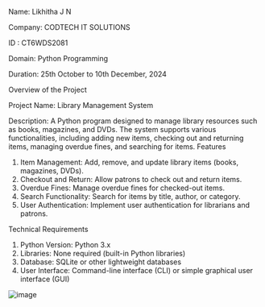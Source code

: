 Name: Likhitha J N

Company: CODTECH IT SOLUTIONS

ID : CT6WDS2081

Domain: Python Programming

Duration: 25th October to 10th December, 2024

Overview of the Project

Project Name: Library Management System

Description:
A Python program designed to manage library resources such as books, magazines, and DVDs. The system supports various functionalities, including adding new items, checking out and returning items, managing overdue fines, and searching for items.
Features

1. Item Management: Add, remove, and update library items (books, magazines, DVDs).
2. Checkout and Return: Allow patrons to check out and return items.
3. Overdue Fines: Manage overdue fines for checked-out items.
4. Search Functionality: Search for items by title, author, or category.
5. User Authentication: Implement user authentication for librarians and patrons.

Technical Requirements

1. Python Version: Python 3.x
2. Libraries: None required (built-in Python libraries)
3. Database: SQLite or other lightweight databases
4. User Interface: Command-line interface (CLI) or simple graphical user interface (GUI)

![image](https://github.com/user-attachments/assets/27e7b215-fe50-42b3-a374-f9e1579a346c)
